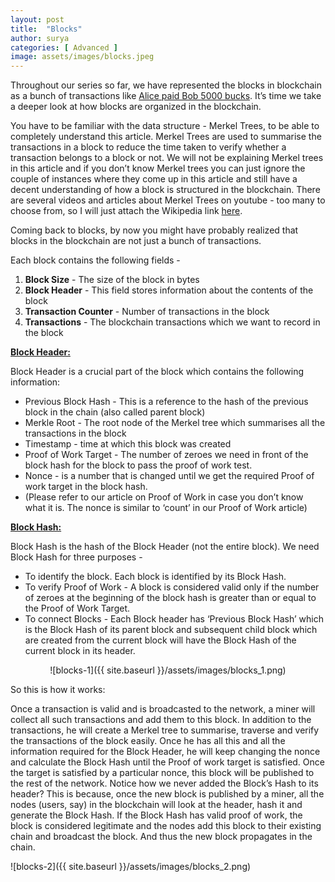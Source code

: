 ```yaml
---
layout: post
title:  "Blocks"
author: surya
categories: [ Advanced ]
image: assets/images/blocks.jpeg
---
```


Throughout our series so far, we have represented the blocks in blockchain as a bunch of transactions like <u>Alice paid Bob 5000 bucks</u>. It’s time we take a deeper look at how blocks are organized in the blockchain. 

You have to be familiar with the data structure - Merkel Trees, to be able to completely understand this article. Merkel Trees are used to summarise the transactions in a block to reduce the time taken to verify whether a transaction belongs to a block or not. We will not be explaining Merkel trees in this article and if you don’t know Merkel trees you can just ignore the couple of instances where they come up in this article and still have a decent understanding of how a block is structured in the blockchain. There are several videos and articles about Merkel Trees on youtube - too many to choose from, so I will just attach the Wikipedia link [here](https://en.wikipedia.org/wiki/Merkle_tree).

Coming back to blocks, by now you might have probably realized that blocks in the blockchain are not just a bunch of transactions.

Each block contains the following fields - 

1. <b>Block Size</b> -  The size of the block in bytes
2. <b>Block Header</b> - This field stores information about the contents of the block
3. <b>Transaction Counter</b> -  Number of transactions in the block
4. <b>Transactions</b> - The blockchain transactions which we want to record in the block

<u><b>Block Header:</b></u>

Block Header is a crucial part of the block which contains the following information:

* Previous Block Hash - This is a reference to the hash of the previous block in the chain (also called parent block)
* Merkle Root - The root node of the Merkel tree which summarises all the transactions in the block
* Timestamp - time at which this block was created
* Proof of Work Target - The number of zeroes we need in front of the block hash for the block to pass the proof of work test.
* Nonce - is a number that is changed until we get the required Proof of work target in the block hash.
* (Please refer to our article on Proof of Work in case you don’t know what it is. The nonce is similar to ‘count’ in our Proof of Work article)

<u><b>Block Hash:</b></u>

Block Hash is the hash of the Block Header (not the entire block). We need Block Hash for three purposes - 

* To identify the block. Each block is identified by its Block Hash.
* To verify Proof of Work - A block is considered valid only if the number of zeroes at the beginning of the block hash is greater than or equal to the Proof of Work Target.
* To connect Blocks - Each Block header has ‘Previous Block Hash’ which is the Block Hash of its parent block and subsequent child block which are created from the current block will have the Block Hash of the current block in its header.

<div align="center">![blocks-1]({{ site.baseurl }}/assets/images/blocks_1.png)</div>

So this is how it works:

Once a transaction is valid and is broadcasted to the network, a miner will collect all such transactions and add them to this block. In addition to the transactions, he will create a Merkel tree to summarise, traverse and verify the transactions of the block easily. Once he has all this and all the information required for the Block Header, he will keep changing the nonce and calculate the Block Hash until the Proof of work target is satisfied. Once the target is satisfied by a particular nonce, this block will be published to the rest of the network.
Notice how we never added the Block’s Hash to its header?
This is because, once the new block is published by a miner, all the nodes (users, say) in the blockchain will look at the header, hash it and generate the Block Hash. If the Block Hash has valid proof of work, the block is considered legitimate and the nodes add this block to their existing chain and broadcast the block. And thus the new block propagates in the chain.

![blocks-2]({{ site.baseurl }}/assets/images/blocks_2.png)
